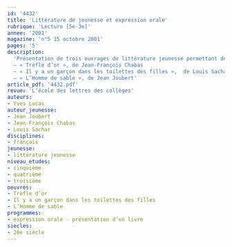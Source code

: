 ```yaml
---
id: '4432'
title: 'Littérature de jeunesse et expression orale'
rubrique: 'Lecture [5e-3e]'
annee: '2001'
magazine: 'n°5 15 octobre 2001'
pages: '5'
description: 
  'Présentation de trois ouvrages de littérature jeunesse permettant de travailler l’expression orale :
  – « Trèfle d’or », de Jean-François Chabas
  – « Il y a un garçon dans les toilettes des filles »,  de Louis Sachar
  – « L’Homme de sable », de Jean Joubert'
article_pdf: '4432.pdf'
revue: 'L’école des lettres des collèges'
auteurs:
- Yves Lucas
auteur_jeunesse:
- Jean Joubert
- Jean-François Chabas
- Louis Sachar
disciplines:
- français
jeunesse:
- littérature jeunesse
niveau_etudes:
- cinquième
- quatrième
- troisième
oeuvres:
- Trèfle d’or
- Il y a un garçon dans les toilettes des filles
- L’Homme de sable
programmes:
- expression orale - présentation d’un livre
siecles:
- 20e siècle
---
```

